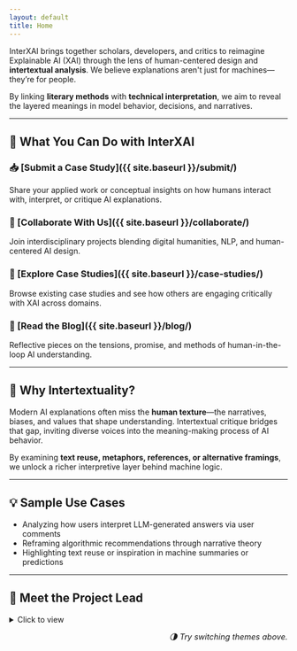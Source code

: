 ```yaml
---
layout: default
title: Home
---
```


InterXAI brings together scholars, developers, and critics to reimagine Explainable AI (XAI) through the lens of human-centered design and **intertextual analysis**. We believe explanations aren't just for machines—they’re for people. 

By linking **literary methods** with **technical interpretation**, we aim to reveal the layered meanings in model behavior, decisions, and narratives.

---

## 🚀 What You Can Do with InterXAI

### 📥 [Submit a Case Study]({{ site.baseurl }}/submit/)
Share your applied work or conceptual insights on how humans interact with, interpret, or critique AI explanations.

### 🤝 [Collaborate With Us]({{ site.baseurl }}/collaborate/)
Join interdisciplinary projects blending digital humanities, NLP, and human-centered AI design.

### 🧠 [Explore Case Studies]({{ site.baseurl }}/case-studies/)
Browse existing case studies and see how others are engaging critically with XAI across domains.

### 📝 [Read the Blog]({{ site.baseurl }}/blog/)
Reflective pieces on the tensions, promise, and methods of human-in-the-loop AI understanding.

---

## 🧭 Why Intertextuality?

Modern AI explanations often miss the **human texture**—the narratives, biases, and values that shape understanding. Intertextual critique bridges that gap, inviting diverse voices into the meaning-making process of AI behavior.

By examining **text reuse, metaphors, references, or alternative framings**, we unlock a richer interpretive layer behind machine logic.

---

## 💡 Sample Use Cases

- Analyzing how users interpret LLM-generated answers via user comments  
- Reframing algorithmic recommendations through narrative theory  
- Highlighting text reuse or inspiration in machine summaries or predictions

---

## 👤 Meet the Project Lead

<details>
  <summary>Click to view</summary>

  <section style="margin-top: 1rem;">
    <div style="display: flex; align-items: center; gap: 1rem;">
      <img src="{{ site.baseurl }}/assets/img/felix-profile.jpg" alt="Felix B. Oke" style="width: 120px; height: 120px; border-radius: 50%; border: 2px solid #ccc;">
      <div>
        <p><strong>Felix B. Oke</strong> is the founder and project lead of InterXAI. With expertise in Digital Humanities, Natural Language Processing, and Explainable AI, Felix is dedicated to bridging critical human insight with algorithmic transparency. He leads the design and development of tools that foreground interpretability and accountability in machine learning systems.</p>
        <p>📧 <a href="mailto:bfiliks4xt@gmail.com">bfiliks4xt@gmail.com</a> |
           🔗 <a href="https://github.com/bfiliks" target="_blank">GitHub</a> |
           🌐 <a href="https://www.linkedin.com/in/felixoke/" target="_blank">LinkedIn</a></p>
      </div>
    </div>
  </section>
</details>

<p style="text-align: right; font-size: 0.9rem;"><em>🌗 Try switching themes above.</em></p>
